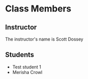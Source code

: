 # Class Members

## Instructor

The instructor's name is Scott Dossey

## Students

* Test student 1
* Merisha Crowl
